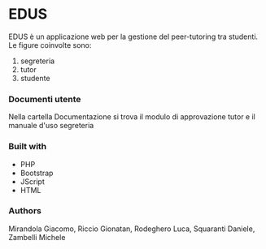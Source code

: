 # EDUS
EDUS è un applicazione web per la gestione del peer-tutoring tra studenti. Le figure coinvolte sono:

1.  segreteria
2.  tutor
3.  studente

### Documenti utente
Nella cartella Documentazione si trova il modulo di approvazione tutor e il manuale d'uso segreteria

### Built with
+ PHP
+ Bootstrap
+ JScript
+ HTML

### Authors
Mirandola Giacomo, Riccio Gionatan, Rodeghero Luca, Squaranti Daniele, Zambelli Michele
